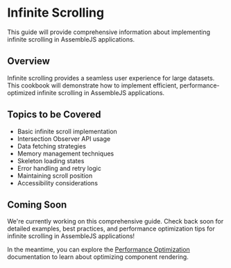 # Infinite Scrolling

This guide will provide comprehensive information about implementing infinite scrolling in AssembleJS applications.

## Overview

Infinite scrolling provides a seamless user experience for large datasets. This cookbook will demonstrate how to implement efficient, performance-optimized infinite scrolling in AssembleJS applications.

## Topics to be Covered

- Basic infinite scroll implementation
- Intersection Observer API usage
- Data fetching strategies
- Memory management techniques
- Skeleton loading states
- Error handling and retry logic
- Maintaining scroll position
- Accessibility considerations

## Coming Soon

We're currently working on this comprehensive guide. Check back soon for detailed examples, best practices, and performance optimization tips for infinite scrolling in AssembleJS applications!

In the meantime, you can explore the [Performance Optimization](../performance-optimization) documentation to learn about optimizing component rendering.